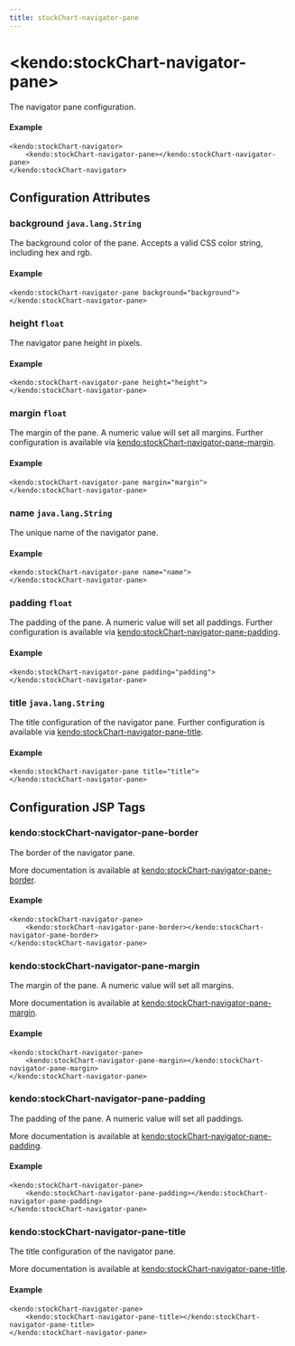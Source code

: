 ```yaml
---
title: stockChart-navigator-pane
---
```


# \<kendo:stockChart-navigator-pane\>

The navigator pane configuration.

#### Example
    <kendo:stockChart-navigator>
        <kendo:stockChart-navigator-pane></kendo:stockChart-navigator-pane>
    </kendo:stockChart-navigator>

## Configuration Attributes

### background `java.lang.String`

The background color of the pane. Accepts a valid CSS color string, including hex and rgb.

#### Example
    <kendo:stockChart-navigator-pane background="background">
    </kendo:stockChart-navigator-pane>

### height `float`

The navigator pane height in pixels.

#### Example
    <kendo:stockChart-navigator-pane height="height">
    </kendo:stockChart-navigator-pane>

### margin `float`

The margin of the pane. A numeric value will set all margins. Further configuration is available via [kendo:stockChart-navigator-pane-margin](#kendo-stockChart-navigator-pane-margin). 

#### Example
    <kendo:stockChart-navigator-pane margin="margin">
    </kendo:stockChart-navigator-pane>

### name `java.lang.String`

The unique name of the navigator pane.

#### Example
    <kendo:stockChart-navigator-pane name="name">
    </kendo:stockChart-navigator-pane>

### padding `float`

The padding of the pane. A numeric value will set all paddings. Further configuration is available via [kendo:stockChart-navigator-pane-padding](#kendo-stockChart-navigator-pane-padding). 

#### Example
    <kendo:stockChart-navigator-pane padding="padding">
    </kendo:stockChart-navigator-pane>

### title `java.lang.String`

The title configuration of the navigator pane. Further configuration is available via [kendo:stockChart-navigator-pane-title](#kendo-stockChart-navigator-pane-title). 

#### Example
    <kendo:stockChart-navigator-pane title="title">
    </kendo:stockChart-navigator-pane>


##  Configuration JSP Tags

### kendo:stockChart-navigator-pane-border

The border of the navigator pane.

More documentation is available at [kendo:stockChart-navigator-pane-border](/api/wrappers/jsp/stockchart/navigator-pane-border).

#### Example

    <kendo:stockChart-navigator-pane>
        <kendo:stockChart-navigator-pane-border></kendo:stockChart-navigator-pane-border>
    </kendo:stockChart-navigator-pane>

### kendo:stockChart-navigator-pane-margin

The margin of the pane. A numeric value will set all margins.

More documentation is available at [kendo:stockChart-navigator-pane-margin](/api/wrappers/jsp/stockchart/navigator-pane-margin).

#### Example

    <kendo:stockChart-navigator-pane>
        <kendo:stockChart-navigator-pane-margin></kendo:stockChart-navigator-pane-margin>
    </kendo:stockChart-navigator-pane>

### kendo:stockChart-navigator-pane-padding

The padding of the pane. A numeric value will set all paddings.

More documentation is available at [kendo:stockChart-navigator-pane-padding](/api/wrappers/jsp/stockchart/navigator-pane-padding).

#### Example

    <kendo:stockChart-navigator-pane>
        <kendo:stockChart-navigator-pane-padding></kendo:stockChart-navigator-pane-padding>
    </kendo:stockChart-navigator-pane>

### kendo:stockChart-navigator-pane-title

The title configuration of the navigator pane.

More documentation is available at [kendo:stockChart-navigator-pane-title](/api/wrappers/jsp/stockchart/navigator-pane-title).

#### Example

    <kendo:stockChart-navigator-pane>
        <kendo:stockChart-navigator-pane-title></kendo:stockChart-navigator-pane-title>
    </kendo:stockChart-navigator-pane>

